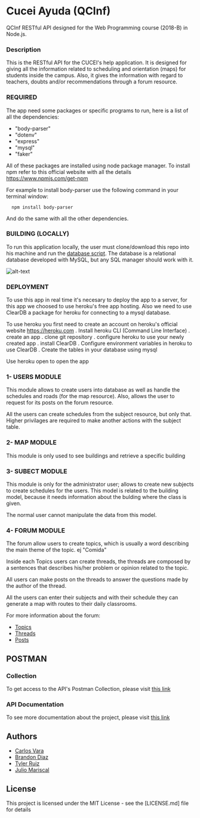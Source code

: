 # Cucei Ayuda (QCInf)

QCInf RESTful API designed for the Web Programming course (2018-B) in Node.js.

### Description

This is the RESTful API for the CUCEI's help application. It is designed for giving all the information related to scheduling and orientation (maps) for students inside the campus. Also, it gives the information with regard to teachers, doubts and/or recommendations through a forum resource.

### REQUIRED

The app need some packages or specific programs to run, here is a list of all the dependencies:

+ "body-parser"
+ "dotenv"
+ "express"
+ "mysql"
+ "faker"

All of these packages are installed using node package manager.
To install npm refer to this official website with all the details https://www.npmjs.com/get-npm

For example to install body-parser use the following command in your terminal window:

```
  npm install body-parser
 ```
  
And do the same with all the other dependencies.

### BUILDING (LOCALLY)

To run this application locally, the user must clone/download this repo into his machine and run the [database script](https://github.com/SchwarzeFalke/cucei-ayuda/wiki/Database). The database is a relational database developed with MySQL, but any SQL manager should work with it.

![alt-text](https://i.imgur.com/uho5uU3.png)

### DEPLOYMENT

To use this app in real time it's necesary to deploy the app to a server, for this app we choosed to use heroku's free app hosting.
Also we need to use ClearDB a package for heroku for connecting to a mysql database.

To use heroku you first need to create an account on heroku's official website https://heroku.com
. Install heroku CLI (Command Line Interface)
. create an app
. clone git repository
. configure heroku to use your newly created app
. install ClearDB
. Configure environment variables in heroku to use ClearDB
. Create the tables in your database using mysql

Use heroku open to open the app

### 1- USERS MODULE

This module allows to create users into database as well as handle the schedules and roads (for the map resource). Also, allows the user to request for its posts on the forum resource.

All the users can create schedules from the subject resource, but only that. Higher privilages are required to make another actions with the subject table.

### 2- MAP MODULE

This module is only used to see buildings and retrieve a specific building

### 3- SUBECT MODULE

This module is only for the administrator user; allows to create new subjects to create schedules for the users. This model is related to the building model, because it needs information about the bulding where the class is given.

The normal user cannot manipulate the data from this model.

### 4- FORUM MODULE

The forum allow users to create topics, which is usually a word describing the main theme of the topic. ej "Comida"

Inside each Topics users can create threads, the threads are composed by a sentences that describes his/her problem
or opinion related to the topic.

All users can make posts on the threads to answer the questions made by the author of the thread.

All the users can enter their subjects and with their schedule they can generate a map with routes to their daily classrooms.

For more information about the forum:
  + [Topics](https://github.com/SchwarzeFalke/cucei-ayuda/wiki/Topics)
  + [Threads](https://github.com/SchwarzeFalke/cucei-ayuda/wiki/Threads)
  + [Posts](https://github.com/SchwarzeFalke/cucei-ayuda/wiki/Posts)

## POSTMAN

### Collection

To get access to the API's Postman Collection, please visit [this link](https://www.getpostman.com/collections/26ad4e3449008ebf1c02)

### API Documentation
To see more documentation about the project, please visit [this link](https://documenter.getpostman.com/view/5136276/RWgryJ77)

## Authors

+ [Carlos Vara](https://github.com/SchwarzeFalke) 
+ [Brandon Diaz](https://github.com/BrandonDiazM) 
+ [Tyler Ruiz](https://github.com/tyler97)
+ [Julio Mariscal](https://github.com/JulioMariscal)

## License
This project is licensed under the MIT License - see the [LICENSE.md] file for details
